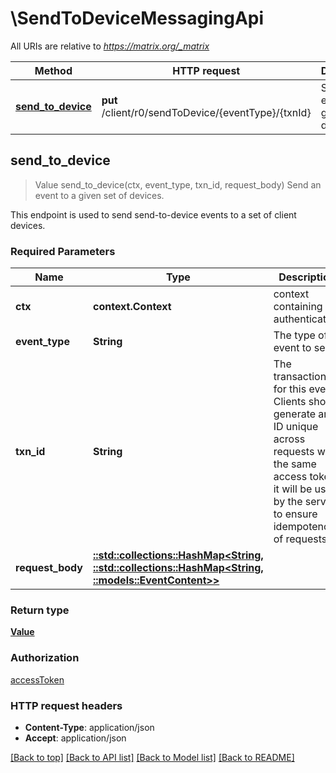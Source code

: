 # \SendToDeviceMessagingApi

All URIs are relative to *https://matrix.org/_matrix*

Method | HTTP request | Description
------------- | ------------- | -------------
[**send_to_device**](SendToDeviceMessagingApi.md#send_to_device) | **put** /client/r0/sendToDevice/{eventType}/{txnId} | Send an event to a given set of devices.



## send_to_device

> Value send_to_device(ctx, event_type, txn_id, request_body)
Send an event to a given set of devices.

This endpoint is used to send send-to-device events to a set of client devices.

### Required Parameters


Name | Type | Description  | Notes
------------- | ------------- | ------------- | -------------
 **ctx** | **context.Context** | context containing the authentication | nil if no authentication
  **event_type** | **String**| The type of event to send. | 
  **txn_id** | **String**| The transaction ID for this event. Clients should generate an ID unique across requests with the same access token; it will be used by the server to ensure idempotency of requests. | 
  **request_body** | [**::std::collections::HashMap<String, ::std::collections::HashMap<String, ::models::EventContent>>**](map.md)|  | 

### Return type

[**Value**](Value.md)

### Authorization

[accessToken](../README.md#accessToken)

### HTTP request headers

- **Content-Type**: application/json
- **Accept**: application/json

[[Back to top]](#) [[Back to API list]](../README.md#documentation-for-api-endpoints) [[Back to Model list]](../README.md#documentation-for-models) [[Back to README]](../README.md)

